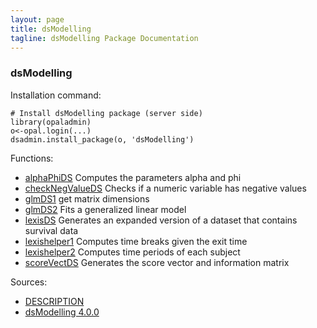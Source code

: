 ```yaml
---
layout: page
title: dsModelling
tagline: dsModelling Package Documentation
---
```



### dsModelling

Installation command:

	# Install dsModelling package (server side)
	library(opaladmin)
	o<-opal.login(...)
	dsadmin.install_package(o, 'dsModelling')

Functions:


* [alphaPhiDS](alphaPhiDS.html) Computes the parameters alpha and phi
* [checkNegValueDS](checkNegValueDS.html) Checks if a numeric variable has negative values
* [glmDS1](glmDS1.html) get matrix dimensions
* [glmDS2](glmDS2.html) Fits a generalized linear model
* [lexisDS](lexisDS.html) Generates an expanded version of a dataset that contains survival data
* [lexishelper1](lexishelper1.html) Computes time breaks given the exit time
* [lexishelper2](lexishelper2.html) Computes time periods of each subject
* [scoreVectDS](scoreVectDS.html) Generates the score vector and information matrix

Sources:

* [DESCRIPTION](https://raw.github.com/datashield/dsModelling/4.0.0/DESCRIPTION)
* [dsModelling 4.0.0](https://github.com/datashield/dsModelling/tree/4.0.0)
